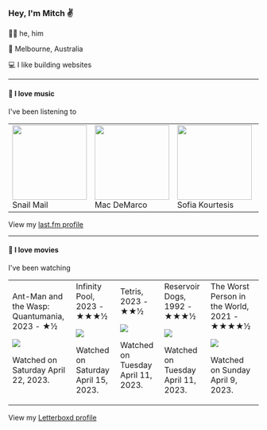 <article><h3>Hey, I&#x27;m Mitch ✌️</h3><section><p>🙆‍♂️ he, him</p><p>📍 Melbourne, Australia</p><p>💻 I like building websites</p></section><hr/><section><h4>💽 I love music</h4><p>I&#x27;ve been listening to</p><table><tbody><td><img src="https://lastfm.freetls.fastly.net/i/u/174s/e1d65597bfda65e169002bafc34bf933.png" height="150px" alt="" role="presentation"/><br/>Snail Mail</td><td><img src="https://lastfm.freetls.fastly.net/i/u/174s/28ffd87a1e554022c0065398979894c4.png" height="150px" alt="" role="presentation"/><br/>Mac DeMarco</td><td><img src="https://lastfm.freetls.fastly.net/i/u/174s/4fbe971005b75445052c216faa7f0097.png" height="150px" alt="" role="presentation"/><br/>Sofia Kourtesis</td><td><img src="https://lastfm.freetls.fastly.net/i/u/174s/1ac905c7ee067e527aca9643ba7a1a21.png" height="150px" alt="" role="presentation"/><br/>Van Morrison</td><td><img src="https://lastfm.freetls.fastly.net/i/u/174s/61380e07df9cd27bcc2328fd2e6d07bb.png" height="150px" alt="" role="presentation"/><br/>Rostam</td></tbody></table><span>View my <a href="https://www.last.fm/user/mylsb">last.fm profile</a></span></section><hr/><section><h4>📼 I love movies</h4><p>I&#x27;ve been watching</p><table><tbody><td>Ant-Man and the Wasp: Quantumania, 2023 - ★½<br/><span> <p><img src="https://a.ltrbxd.com/resized/film-poster/5/6/6/2/3/7/566237-ant-man-and-the-wasp-quantumania-0-600-0-900-crop.jpg?v=27ced3fac4"/></p> <p>Watched on Saturday April 22, 2023.</p> </span></td><td>Infinity Pool, 2023 - ★★★½<br/><span> <p><img src="https://a.ltrbxd.com/resized/film-poster/5/9/1/9/3/1/591931-infinity-pool-0-600-0-900-crop.jpg?v=1fdb8549ff"/></p> <p>Watched on Saturday April 15, 2023.</p> </span></td><td>Tetris, 2023 - ★★½<br/><span> <p><img src="https://a.ltrbxd.com/resized/film-poster/6/4/9/1/8/8/649188-tetris-0-600-0-900-crop.jpg?v=e337f04260"/></p> <p>Watched on Tuesday April 11, 2023.</p> </span></td><td>Reservoir Dogs, 1992 - ★★★½<br/><span> <p><img src="https://a.ltrbxd.com/resized/sm/upload/u0/4o/op/yx/g7spS2Y4SZoQoC6Hn7zoqEqdYqR-0-600-0-900-crop.jpg?v=6d1aaa720c"/></p> <p>Watched on Tuesday April 11, 2023.</p> </span></td><td>The Worst Person in the World, 2021 - ★★★★½<br/><span> <p><img src="https://a.ltrbxd.com/resized/film-poster/5/8/5/2/5/8/585258-the-worst-person-in-the-world-0-600-0-900-crop.jpg?v=92bc344c27"/></p> <p>Watched on Sunday April 9, 2023.</p> </span></td></tbody></table><span>View my <a href="https://letterboxd.com/myslab/">Letterboxd profile</a></span></section></article>